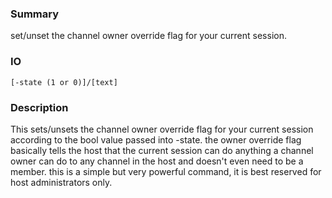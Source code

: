 ### Summary ###

set/unset the channel owner override flag for your current session.

### IO ###

```[-state (1 or 0)]/[text]```

### Description ###

This sets/unsets the channel owner override flag for your current session according to the bool value passed into -state. the owner override flag basically tells the host that the current session can do anything a channel owner can do to any channel in the host and doesn't even need to be a member. this is a simple but very powerful command, it is best reserved for host administrators only.